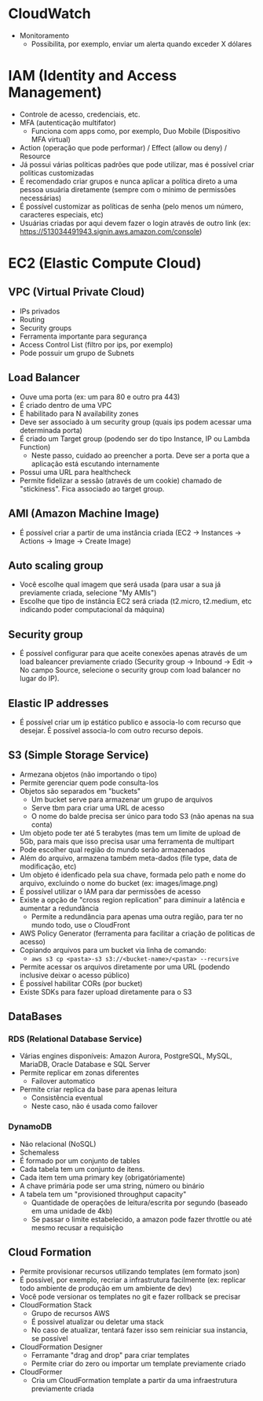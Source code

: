 # CloudWatch

- Monitoramento  
  - Possibilita, por exemplo, enviar um alerta quando exceder X dólares  
  
# IAM (Identity and Access Management)

- Controle de acesso, credenciais, etc.
- MFA (autenticação multifator)
  - Funciona com apps como, por exemplo, Duo Mobile (Dispositivo MFA virtual)
- Action (operação que pode performar) / Effect (allow ou deny) / Resource
- Já possui várias politicas padrões que pode utilizar, mas é possível criar politicas customizadas
- É recomendado criar grupos e nunca aplicar a política direto a uma pessoa usuária diretamente (sempre com o mínimo de permissões necessárias)
- É possível customizar as políticas de senha (pelo menos um número, caracteres especiais, etc)
- Usuárias criadas por aqui devem fazer o login através de outro link (ex: https://513034491943.signin.aws.amazon.com/console)

# EC2 (Elastic Compute Cloud)


## VPC (Virtual Private Cloud)
- IPs privados
- Routing
- Security groups
- Ferramenta importante para segurança
- Access Control List (filtro por ips, por exemplo)
- Pode possuir um grupo de Subnets

## Load Balancer
- Ouve uma porta (ex: um para 80 e outro pra 443)
- É criado dentro de uma VPC
- É habilitado para N availability zones
- Deve ser associado à um security group (quais ips podem acessar uma determinada porta)
- É criado um Target group (podendo ser do tipo Instance, IP ou Lambda Function)
  - Neste passo, cuidado ao preencher a porta. Deve ser a porta que a aplicação está escutando internamente
- Possui uma URL para healthcheck
- Permite fidelizar a sessão (através de um cookie) chamado de "stickiness". Fica associado ao target group.

## AMI (Amazon Machine Image)
-  É possível criar a partir de uma instância criada (EC2 -> Instances -> Actions -> Image -> Create Image)

## Auto scaling group
- Você escolhe qual imagem que será usada (para usar a sua já previamente criada, selecione "My AMIs")
- Escolhe que tipo de instância EC2 será criada (t2.micro, t2.medium, etc indicando poder computacional da máquina)

## Security group
- É possível configurar para que aceite conexões apenas através de um load baleancer previamente criado (Security group -> Inbound -> Edit -> No campo Source, selecione o security group com load balancer no lugar do IP).

## Elastic IP addresses
- É possível criar um ip estático publico e associa-lo com recurso que desejar. É possível associa-lo com outro recurso depois.

## S3 (Simple Storage Service)
- Armezana objetos (não importando o tipo)
- Permite gerenciar quem pode consulta-los
- Objetos são separados em "buckets"
  - Um bucket serve para armazenar um grupo de arquivos
  - Serve tbm para criar uma URL de acesso
  - O nome do balde precisa ser único para todo S3 (não apenas na sua conta)
- Um objeto pode ter até 5 terabytes (mas tem um limite de upload de 5Gb, para mais que isso precisa usar uma ferramenta de multipart
- Pode escolher qual região do mundo serão armazenados
- Além do arquivo, armazena também meta-dados (file type, data de modificação, etc)
- Um objeto é idenficado pela sua chave, formada pelo path e nome do arquivo, excluindo o nome do bucket (ex: images/image.png)
- É possível utilizar o IAM para dar permissões de acesso
- Existe a opção de "cross region replication" para diminuir a latência e aumentar a redundância
  - Permite a redundância para apenas uma outra região, para ter no mundo todo, use o CloudFront
- AWS Policy Generator (ferramenta para facilitar a criação de politicas de acesso)
- Copiando arquivos para um bucket via linha de comando:
  - `aws s3 cp <pasta>-s3 s3://<bucket-name>/<pasta> --recursive`
- Permite acessar os arquivos diretamente por uma URL (podendo inclusive deixar o acesso público)
- É possível habilitar CORs (por bucket)
- Existe SDKs para fazer upload diretamente para o S3

## DataBases

### RDS (Relational Database Service)
- Várias engines disponíveis: Amazon Aurora, PostgreSQL, MySQL, MariaDB, Oracle Database e SQL Server
- Permite replicar em zonas diferentes
  - Failover automatico
- Permite criar replica da base para apenas leitura
  - Consistência eventual
  - Neste caso, não é usada como failover

### DynamoDB
- Não relacional (NoSQL)
- Schemaless
- É formado por um conjunto de tables
- Cada tabela tem um conjunto de itens.
- Cada item tem uma primary key (obrigatóriamente)
- A chave primária pode ser uma string, número ou binário
- A tabela tem um "provisioned throughput capacity"
  - Quantidade de operações de leitura/escrita por segundo (baseado em uma unidade de 4kb)
  - Se passar o limite estabelecido, a amazon pode fazer throttle ou até mesmo recusar a requisição
  
## Cloud Formation
 - Permite provisionar recursos utilizando templates (em formato json)
 - É possível, por exemplo, recriar a infrastrutura facilmente (ex: replicar todo ambiente de produção em um ambiente de dev)
 - Você pode versionar os templates no git e fazer rollback se precisar
 - CloudFormation Stack
   - Grupo de recursos AWS
   - É possivel atualizar ou deletar uma stack
   - No caso de atualizar, tentará fazer isso sem reiniciar sua instancia, se possível
 - CloudFormation Designer 
   - Ferramante "drag and drop" para criar templates
   - Permite criar do zero ou importar um template previamente criado
 - CloudFormer
   - Cria um CloudFormation template a partir da uma infraestrutura previamente criada
